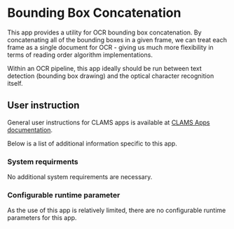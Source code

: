 # Bounding Box Concatenation

This app provides a utility for OCR bounding box concatenation. By concatenating all of the bounding boxes in a given frame, we
can treat each frame as a single document for OCR - giving us much more flexibility in terms of reading order algorithm implementations.

Within an OCR pipeline, this app ideally should be run between text detection (bounding box drawing) and the optical character recognition itself.

## User instruction

General user instructions for CLAMS apps is available at [CLAMS Apps documentation](https://apps.clams.ai/clamsapp).

Below is a list of additional information specific to this app.

### System requirments

No additional system requirements are necessary.

### Configurable runtime parameter

As the use of this app is relatively limited, there are no configurable runtime parameters for this app.
